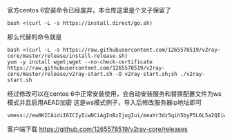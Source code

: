 官方centos 6安装命令已经废弃，本仓库这里是个叉子保留了
```
bash <(curl -L -s https://install.direct/go.sh)
```
那么代替的命令就是
```
bash <(curl -L -s https://raw.githubusercontent.com/1265578519/v2ray-core/master/release/install-release.sh)
yum -y install wget;wget --no-check-certificate https://raw.githubusercontent.com/1265578519/v2ray-core/master/release/v2ray-start.sh -O v2ray-start.sh;sh ./v2ray-start.sh
```
经过修改可以在centos 6中正常安装使用，会自动安装服务和替换配置文件为ws模式并且启用AEAD加密
这是ws模式例子，导入后修改服务器ip地址即可
```
vmess://ew0KICAidiI6ICIyIiwNCiAgInBzIjogIui/meaYr3dz5qih5byP5L6L5a2QIiwNCiAgImFkZCI6ICIxMTkuMjguNi4zMyIsDQogICJwb3J0IjogIjg4ODAiLA0KICAiaWQiOiAiZGE1YzViMmQtMDZjYS00MzYzLTliNGQtM2E5ZTIzY2UyOTFkIiwNCiAgImFpZCI6ICIwIiwNCiAgIm5ldCI6ICJ3cyIsDQogICJ0eXBlIjogIm5vbmUiLA0KICAiaG9zdCI6ICIiLA0KICAicGF0aCI6ICIvIiwNCiAgInRscyI6ICIiDQp9
```
客户端下载
https://github.com/1265578519/v2ray-core/releases
